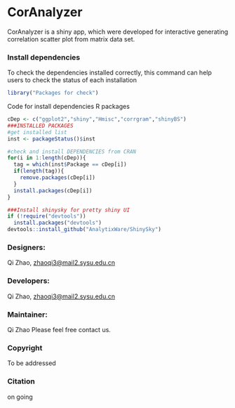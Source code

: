 CorAnalyzer
=============
CorAnalyzer is a shiny app, which were developed for interactive generating correlation scatter plot from matrix data set.

### Install dependencies

To check the dependencies installed correctly, this command can help users to check the status of each installation

```R
library("Packages for check")
```

Code for install dependencies R packages 

```R
cDep <- c("ggplot2","shiny","Hmisc","corrgram","shinyBS")
###INSTALLED PACKAGES
#get installed list
inst <- packageStatus()$inst

#check and install DEPENDENCIES from CRAN
for(i in 1:length(cDep)){
  tag = which(inst$Package == cDep[i])
  if(length(tag)){
    remove.packages(cDep[i])
  }
  install.packages(cDep[i])
}

###Install shinysky for pretty shiny UI
if (!require("devtools"))
  install.packages("devtools")
devtools::install_github("AnalytixWare/ShinySky")
```

### Designers:
Qi Zhao, zhaoqi3@mail2.sysu.edu.cn

### Developers:
Qi Zhao, zhaoqi3@mail2.sysu.edu.cn <br/>

### Maintainer:
Qi Zhao
Please feel free contact us. <br/>

### Copyright
To be addressed

### Citation 
on going
